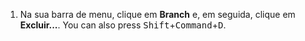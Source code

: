 1. Na sua barra de menu, clique em **Branch** e, em seguida, clique em **Excluir...**. You can also press <kbd>Shift</kbd>+<kbd>Command</kbd>+<kbd>D</kbd>.
